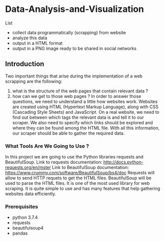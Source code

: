 # Data-Analysis-and-Visualization
List
- collect data programmatically (scrapping) from website
- analyze this data 
- output in a HTML format
- output in a PNG image ready to be shared in social networks
## Introduction
Two important things that arise during the implementation of a web scrapping are the following:
1. what is the structure of the web pages that contain relevant data ?
2. how can we get to those web pages ?
In order to answer those questions, we need to understand a little how websites work.
Websites are created using HTML (Hypertext Markup Language), along with CSS (Cascading Style Sheets) and JavaScript.
On a real website, we need to find out between which tags the relevant data is and tell it to our scraper. We also need to specify which links should be explored and where they can be found among the HTML file. With all this information, our scraper should be able to gather the required data.
### What Tools Are We Going to Use ?
In this project we are going to use the Python libraries requests and BeautifulSoup. Link to requests documentation: http://docs.python-requests.org/en/mster Link to BeautifulSoup documentation: https://www.crummy.com/software/BeautifulSoup/bs4/doc
Requests will allow to send HTTP requets to get the HTML files.
BeautifulSoup will be used to parse the HTML files. It is one of the most used library for web scraping. It is quite simple to use and has many features that help gathering websites data efficiently.
### Prerequisites
- python 3.7.4
- requests
- beautifulsoup4
- pandas

